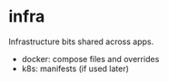 # infra

Infrastructure bits shared across apps.

- docker: compose files and overrides
- k8s: manifests (if used later)
